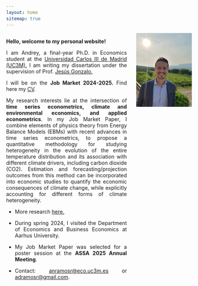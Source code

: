 ```yaml
---
layout: home
sitemap: true
---
```


<style>
  /* Contenedor principal con dos columnas */
  .container {
    display: flex;
    justify-content: space-between;
  }

  /* Panel izquierdo (texto) */
  .content {
    width: 65%; /* Ajusta el tamaño del panel de texto */
    margin-right: 20px; /* Espacio entre texto e imagen */
  }

  /* Panel derecho (imagen) */
  .image-panel {
    position: sticky; /* La imagen será sticky en la pantalla */
    top: 20px; /* Distancia desde el borde superior */
    width: 30%; /* Ajusta el tamaño del panel de imagen */
  }

  .profile-pic {
    width: 100%; /* La imagen ocupa todo el ancho del panel */
    margin-bottom: 20px; /* Espaciado inferior para la imagen */
  }

  @media screen and (max-width: 600px) {
    /* En pantallas móviles, los paneles se apilan uno sobre otro */
    .container {
      display: block;
    }

    .content {
      width: 100%; /* El texto ocupa el 100% del ancho */
      margin-right: 0; /* Quita el margen entre paneles */
    }

    .image-panel {
      width: 100%; /* La imagen ocupa el 100% del ancho */
      position: static; /* Quita el sticky en móviles */
      margin-bottom: 20px; /* Espaciado inferior */
    }
  }

  /* Alinea el texto dentro del contenido */
  .content p,
  .content ul {
    text-align: justify;
  }
</style>

<div class="container">
  <div class="content">
    <p><strong>Hello, welcome to my personal website!</strong></p>
    <p> I am Andrey, a final-year Ph.D. in Economics student at the <a href="https://economia.uc3m.es/personal/ramos/" target="_blank">Universidad Carlos III de Madrid (UC3M).</a> I am writing my dissertation under the supervision of Prof. <a href="https://www.eco.uc3m.es/~jgonzalo/" target="_blank">Jesús Gonzalo.</a></p>
    <p>I will be on the <strong>Job Market 2024-2025.</strong> Find here my <a href="CV_AndreyRamos.pdf" target="_blank">CV</a>.</p>
    <p>My research interests lie at the intersection of <strong>time series econometrics, climate and environmental economics, and applied econometrics</strong>. In my Job Market Paper, I combine elements of physics theory from Energy Balance Models (EBMs) with recent advances in time series econometrics, to propose a quantitative methodology for studying heterogeneity in the evolution of the entire temperature distribution and its association with different climate drivers, including carbon dioxide (CO2). Estimation and forecasting/projection outcomes from this method can be incorporated into economic studies to quantify the economic consequences of climate change, while explicitly accounting for different forms of climate heterogeneity.</p>
    <ul><li>More research <a href="https://anramosr.github.io/research/" target="_blank">here.</a></li></ul>
    <ul><li>During spring 2024, I visited the Department of Economics and Business Economics at Aarhus University.</li></ul>
    <ul><li>My Job Market Paper was selected for a poster session at the <strong>ASSA 2025 Annual Meeting</strong>.</li></ul>
    <ul><li>Contact: <a href="mailto:anramosr@eco.uc3m.es">anramosr@eco.uc3m.es</a> or <a href="mailto:adramosr@gmail.com">adramosr@gmail.com</a>.</li></ul>
  </div>

  <div class="image-panel">
    <img class="profile-pic" src="profile.jpg" alt="Profile Picture">
  </div>
</div>

